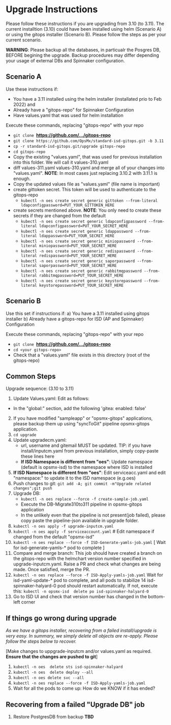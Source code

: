 
# Upgrade Instructions

Please follow these instructions if you are upgrading from 3.10 (to 3.11). The current installtion (3.10) could have been installed using helm (Scenario A) or using the gitops installer (Scenario B). Please follow the steps as per your current scenario.

**WARNING**: Please backup all the databases, in particualr the Posgres DB, BEFORE begining the upgrade. Backup procedures may differ depending your usage of external DBs and Spinnaker configuration. 

## Scenario A
Use these instructions if:
- You have a 3.11 installed using the helm installer (installated prio to Feb 2022) and
- Already have a "gitops-repo" for Spinnaker Configuration
- Have values.yaml that was used for helm installation

Execute these commands, replacing "gitops-repo" with your repo
- `git clone `**https://github.com/.../gitops-repo**
- `git clone https://github.com/OpsMx/standard-isd-gitops.git -b 3.11`
- `cp -r standard-isd-gitops.git/upgrade gitops-repo`  
- `cd gitops-repo`
- Copy the existing "values.yaml", that was used for previous installation into this folder. We will call it values-310.yaml
- diff values-311.yaml values-310.yaml and merge all of your changes into "values.yaml". **NOTE**: In most cases just replacing 3.10.2 with 3.11.1 is enough.
- Copy the updated values file as "values.yaml" (file name is important)
- create gittoken secret. This token will be used to authenticate to the gitops-repo
   - `kubectl -n oes create secret generic gittoken --from-literal ldapconfigpassword=PUT_YOUR_GITTOKEN_HERE` 
- create secrets mentioned above. **NOTE**: You only need to create these secrets if they are changed from the default
   - `kubectl -n oes create secret generic ldapconfigpassword --from-literal ldapconfigpassword=PUT_YOUR_SECRET_HERE`
   - `kubectl -n oes create secret generic ldappassword --from-literal ldappassword=PUT_YOUR_SECRET_HERE`
   - `kubectl -n oes create secret generic miniopassword --from-literal miniopassword=PUT_YOUR_SECRET_HERE`
   - `kubectl -n oes create secret generic redispassword --from-literal redispassword=PUT_YOUR_SECRET_HERE`
   - `kubectl -n oes create secret generic saporpassword --from-literal saporpassword=PUT_YOUR_SECRET_HERE`
   - `kubectl -n oes create secret generic rabbitmqpassword --from-literal rabbitmqpassword=PUT_YOUR_SECRET_HERE`
   - `kubectl -n oes create secret generic keystorepassword --from-literal keystorepassword=PUT_YOUR_SECRET_HERE`

## Scenario B
Use this set if instructions if:
a) You have a 3.11 installed using gitops installer
b) Already have a gitops-repo for ISD (AP and Spinnaker) Configuration

Execute these commands, replacing "gitops-repo" with your repo
- `git clone `**https://github.com/.../gitops-repo**
- `cd <your gitops-repo>`
- Check that a "values.yaml" file exists in this directory (root of the gitops-repo)

## Common Steps
Upgrade sequence: (3.10 to 3.11)
1. Update Values.yaml: Edit as follows:
  - In the "global:" section, add the following
  'gitea: 
    enabled: false'
2. If you have modified "sampleapp" or "opsmx-gitops" applications, please backup them up using "syncToGit" pipeline opsmx-gitops application.
3. `cd upgrade`
4. Update upgradecm.yaml: 
   - url, username and gitemail MUST be updated. TIP: if you have install/inputcm.yaml from previous installation, simply copy-paste these lines here
   - **If ISD Namespace is different from "oes"**: Update namespace (default is opsmx-isd) to the namespace where ISD is installed
6. **If ISD Namespace is different from "oes"**: Edit serviceacc.yaml and edit "namespace:" to update it to the ISD namespace (e.g.oes)
7. Push changes to git: `git add -A; git commit -m"Upgrade related changes";git push`
8. Upgrade DB:
   - `kubectl -n oes replace --force -f create-sample-job.yaml`
   - Execute the DB-Migrate310to311 pipeline in opsmx-gitops application
   - In the unlikely even that the pipeline is not present(job failed), please copy paste the pipeline-json available in upgrade folder.
9. `kubectl -n oes apply -f upgrade-inputcm.yaml`
10. `kubectl -n oes apply -f serviceaccount.yaml` # Edit namespace if changed from the default "opsmx-isd"
11. `kubectl -n oes replace --force -f ISD-Generate-yamls-job.yaml`
   [ Wait for isd-generate-yamls-* pod to complete ]
12. Compare and merge branch: This job should have created a branch on the gitops-repo with the helmchart version number specified in upgrade-inputcm.yaml. Raise a PR and check what changes are being made. Once satisfied, merge the PR.
13. `kubectl -n oes replace --force -f ISD-Apply-yamls-job.yaml`
   Wait for isd-yaml-update-* pod to complete, and all pods to stabilize
14 isd-spinnaker-halyard-0 pod should restart automatically. If not, execute this: `kubectl -n opsmx-isd  delete po isd-spinnaker-halyard-0`
15. Go to ISD UI and check that version number has changed in the bottom-left corner

## If things go wrong during upgrade
*As we have a gitops installer, recovering from a failed install/upgrade is very easy. In summary, we simply delete all objects are re-apply. Please follow the steps below to recover.*

[Make changes to uppgrade-inputcm and/or values.yaml as required. **Ensure that the changes are pushed to git**]
1. `kubectl -n oes  delete sts isd-spinnaker-halyard`
2. `kubectl -n oes  delete deploy --all`
3. `kubectl -n oes delete svc --all`
4. `kubectl -n oes replace --force -f ISD-Apply-yamls-job.yaml`
5.  Wait for all the pods to come up: How do we KNOW if it has ended?

## Recovering from a failed "Upgrade DB" job
1. Restore PostgresDB from backup
**TBD**

